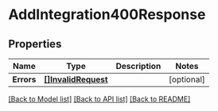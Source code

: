# AddIntegration400Response

## Properties

Name | Type | Description | Notes
------------ | ------------- | ------------- | -------------
**Errors** | [**[]InvalidRequest**](InvalidRequest.md) |  |[optional] 

[[Back to Model list]](../README.md#documentation-for-models) [[Back to API list]](../README.md#documentation-for-api-endpoints) [[Back to README]](../README.md)


